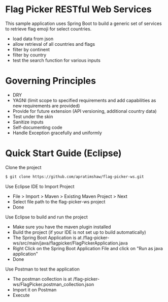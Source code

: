 # Flag Picker RESTful Web Services

This sample application uses Spring Boot to build a generic set of services to retrieve flag emoji for select countries. 

  - load data from json
  - allow retrieval of all countries and flags
  - filter by continent
  - filter by country
  - test the search function for various inputs

# Governing Principles

  - DRY  
  - YAGNI (limit scope to specified requirements and add capabilities as new requirements are provided) 
  - Provide for future extension (API versioning, additional country data)
  - Test under the skin
  - Sanitize inputs
  - Self-documenting code
  - Handle Exception gracefully and uniformly
  

 # Quick Start Guide (Eclipse)

Clone the project
 ```sh
$ git clone https://github.com/apratimshaw/flag-picker-ws.git
``` 
Use Eclipse IDE to Import Project
  - File > Import > Maven > Existing Maven Project > Next
  - Select file path to the flag-picker-ws project
  - Done
  
Use Eclipse to build and run the project
  - Make sure you have the maven plugin installed
  - Build the project (if your IDE is not set up to build automatically)
  - The Spring Boot Application is at /flag-picker-ws/src/main/java/flagpicker/FlagPickerApplication.java
  - Right Click on the Spring Boot Application File and click on "Run as java application"
  - Done
  
Use Postman to test the application
  - The postman collection is at /flag-picker-ws/FlagPicker.postman_collection.json
  - Import it on Postman
  - Execute
  
  
  

